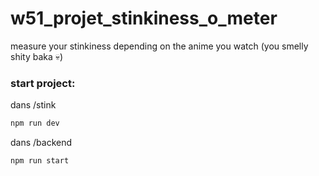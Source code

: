 # w51_projet_stinkiness_o_meter
measure your stinkiness depending on the anime you watch (you smelly shity baka :skull:)


### start project:
dans /stink
```bash
npm run dev
```
dans /backend
```bash
npm run start
```